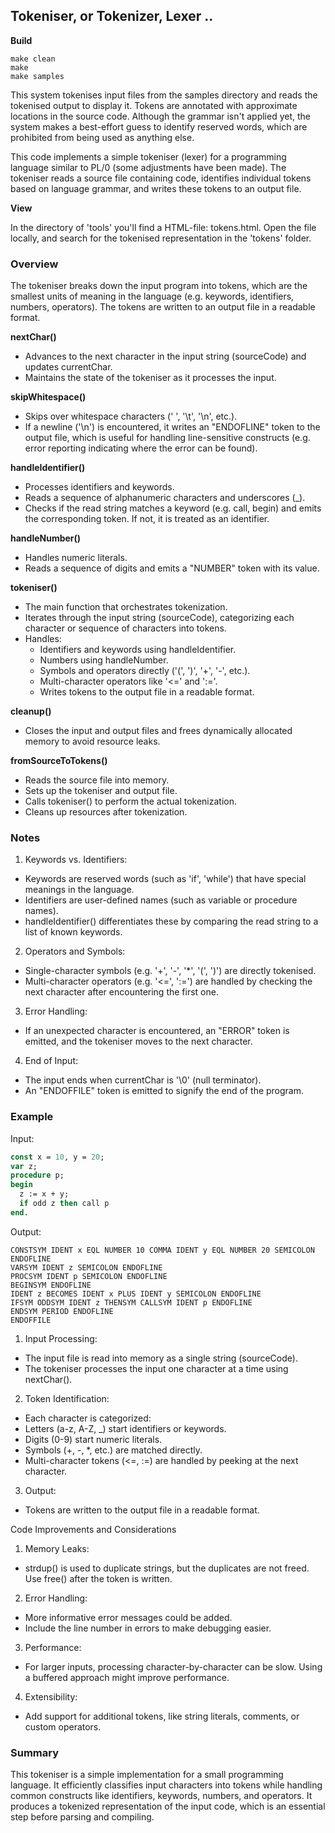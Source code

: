 
## Tokeniser, or Tokenizer, Lexer ..

__Build__

```shell
make clean
make
make samples
```

This system tokenises input files from the samples directory and reads the tokenised output to display it.
Tokens are annotated with approximate locations in the source code. Although the grammar isn't applied yet,
the system makes a best-effort guess to identify reserved words, which are prohibited from being used as
anything else.

This code implements a simple tokeniser (lexer) for a programming language similar to PL/0 (some adjustments
have been made). The tokeniser reads a source file containing code, identifies individual tokens based on
language grammar, and writes these tokens to an output file.

__View__

In the directory of 'tools' you'll find a HTML-file: tokens.html. Open the file locally, and search
for the tokenised representation in the 'tokens' folder.



### Overview

The tokeniser breaks down the input program into tokens, which are the smallest units of meaning in the
language (e.g. keywords, identifiers, numbers, operators). The tokens are written to an output file in
a readable format.

__nextChar()__

- Advances to the next character in the input string (sourceCode) and updates currentChar.
- Maintains the state of the tokeniser as it processes the input.

__skipWhitespace()__

- Skips over whitespace characters (' ', '\t', '\n', etc.).
- If a newline ('\n') is encountered, it writes an "ENDOFLINE" token to the output file, which is useful
  for handling line-sensitive constructs (e.g. error reporting indicating where the error can be found).

__handleIdentifier()__

- Processes identifiers and keywords.
- Reads a sequence of alphanumeric characters and underscores (_).
- Checks if the read string matches a keyword (e.g. call, begin) and emits the corresponding token. If not,
  it is treated as an identifier.

__handleNumber()__

- Handles numeric literals.
- Reads a sequence of digits and emits a "NUMBER" token with its value.

__tokeniser()__

- The main function that orchestrates tokenization.
- Iterates through the input string (sourceCode), categorizing each character or sequence of characters into tokens.
- Handles:
    - Identifiers and keywords using handleIdentifier.
	- Numbers using handleNumber.
	- Symbols and operators directly ('(', ')', '+', '-', etc.).
	- Multi-character operators like '<=' and ':='.
	- Writes tokens to the output file in a readable format.

__cleanup()__

- Closes the input and output files and frees dynamically allocated memory to avoid resource leaks.

__fromSourceToTokens()__

- Reads the source file into memory.
- Sets up the tokeniser and output file.
- Calls tokeniser() to perform the actual tokenization.
- Cleans up resources after tokenization.


### Notes

1. Keywords vs. Identifiers:
- Keywords are reserved words (such as 'if', 'while') that have special meanings in the language.
- Identifiers are user-defined names (such as variable or procedure names).
- handleIdentifier() differentiates these by comparing the read string to a list of known keywords.

2. Operators and Symbols:
- Single-character symbols (e.g. '+', '-', '*', '(', ')') are directly tokenised.
- Multi-character operators (e.g. '<=', ':=') are handled by checking the next character after encountering the first one.

3. Error Handling:
- If an unexpected character is encountered, an "ERROR" token is emitted, and the tokeniser moves to the next character.

4. End of Input:
- The input ends when currentChar is '\0' (null terminator).
- An "ENDOFFILE" token is emitted to signify the end of the program.


### Example

Input:

```pascal
const x = 10, y = 20;
var z;
procedure p;
begin
  z := x + y;
  if odd z then call p
end.
```

Output:

```
CONSTSYM IDENT x EQL NUMBER 10 COMMA IDENT y EQL NUMBER 20 SEMICOLON ENDOFLINE
VARSYM IDENT z SEMICOLON ENDOFLINE
PROCSYM IDENT p SEMICOLON ENDOFLINE
BEGINSYM ENDOFLINE
IDENT z BECOMES IDENT x PLUS IDENT y SEMICOLON ENDOFLINE
IFSYM ODDSYM IDENT z THENSYM CALLSYM IDENT p ENDOFLINE
ENDSYM PERIOD ENDOFLINE
ENDOFFILE
```

1. Input Processing:
- The input file is read into memory as a single string (sourceCode).
- The tokeniser processes the input one character at a time using nextChar().

2. Token Identification:
- Each character is categorized:
- Letters (a-z, A-Z, _) start identifiers or keywords.
- Digits (0-9) start numeric literals.
- Symbols (+, -, *, etc.) are matched directly.
- Multi-character tokens (<=, :=) are handled by peeking at the next character.

3. Output:
- Tokens are written to the output file in a readable format.


Code Improvements and Considerations
1. Memory Leaks:
- strdup() is used to duplicate strings, but the duplicates are not freed. Use free() after the token is written.

2. Error Handling:
- More informative error messages could be added.
- Include the line number in errors to make debugging easier.

3. Performance:
- For larger inputs, processing character-by-character can be slow. Using a buffered approach might improve performance.

4. Extensibility:
- Add support for additional tokens, like string literals, comments, or custom operators.


### Summary

This tokeniser is a simple implementation for a small programming language. It efficiently
classifies input characters into tokens while handling common constructs like identifiers,
keywords, numbers, and operators. It produces a tokenized representation of the input code,
which is an essential step before parsing and compiling.
